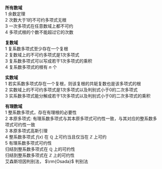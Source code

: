 **所有数域**  
1 余数定理  
2 次数大于1的不可约多项式无根  
3 一次多项式在任意数域上都不可约  
4 多项式根的个数不能超过它的次数  
  
**复数域**  
1 复系数多项式至少存在一个复根  
2 复数域上的不可约多项式是1次多项式  
3 复系数多项式可以写成若干1次多项式的乘积  
4 复系数多项式的根有 $n$ 个  
  
**实数域**  
1 若实系数多项式存在一个复根，则该复根的共轭复数也是该多项式的根  
2 实数域上的不可约多项式是1次多项式以及判别式小于0的二次多项式  
3 实系数多项式能分解成若干1次多项式以及判别式小于0的二次多项式的乘积  
  
**有理数域**  
1 整系数多项式，存在有理根的必要性  
2 本原多项式: 有理系数多项式与其本原多项式可约性一致，与其对应的整系数多项式可约性一致  
3 本原多项式高斯引理  
4 整系数多项式 $f(x)$ 在 $\mathbb{Q}$ 上可约当且仅当在 $\mathbb{Z}$ 上可约  
5 有理系数多项式可约性  
归结到整系数多项式在 $\mathbb{Q}$ 上的可约性  
归结到整系数多项式在 $\mathbb{Z}$ 上的可约性  
艾森斯坦因判别法， $\rm{Osada}$ 判别法  
